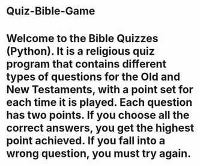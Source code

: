 # Quiz-Bible-Game
# Welcome to the Bible Quizzes (Python). It is a religious quiz program that contains different types of questions for the Old and New Testaments, with a point set for each time it is played. Each question has two points. If you choose all the correct answers, you get the highest point achieved. If you fall into a wrong question, you must try again.
